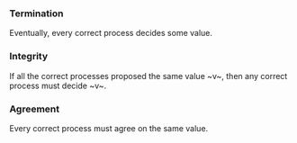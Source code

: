 ### Termination
Eventually, every correct process decides some value.

### Integrity
If all the correct processes proposed the same value ~v~, then any correct process must decide ~v~.

### Agreement
Every correct process must agree on the same value.
